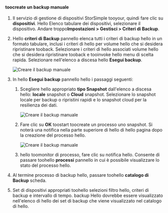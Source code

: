 
<!--author=alkohli last changed: 01/20/2017-->

#### <a name="toocreate-a-manual-backup"></a>toocreate un backup manuale

1. Il servizio di gestione di dispositivi StorSimple tooyour, quindi fare clic su **dispositivi**. Hello Elenco tabulare dei dispositivi, selezionare il dispositivo. Andare troppo**Impostazioni > Gestisci > Criteri di Backup**.

2. Hello **criteri di Backup** pannello elenca tutti i criteri di backup hello in un formato tabulare, inclusi i criteri di hello per volume hello che si desidera ripristinare tooback. Selezionare i criteri di hello associati volume hello che si desidera ripristinare tooback e tooinvoke hello menu di scelta rapida. Selezionare nell'elenco a discesa hello **Esegui backup**.

    ![Creare il backup manuale](./media/storsimple-8000-create-manual-backup/createmanualbu1.png)

3. In hello **Esegui backup** pannello hello i passaggi seguenti:

    1. Scegliere hello appropriato **tipo Snapshot** dall'elenco a discesa hello: **locale** snapshot o **Cloud** snapshot. Selezionare lo snapshot locale per backup o ripristini rapidi e lo snapshot cloud per la resilienza dei dati.

        ![Creare il backup manuale](./media/storsimple-8000-create-manual-backup/createmanualbu2.png)

    2. Fare clic su **OK** toostart toocreate un processo uno snapshot. Si noterà una notifica nella parte superiore di hello di hello pagina dopo la creazione del processo hello.

        ![Creare il backup manuale](./media/storsimple-8000-create-manual-backup/createmanualbu4.png)

    3. hello toomonitor di processo, fare clic su notifica hello. Consente di passare toohello **processi** pannello in cui è possibile visualizzare lo stato del processo hello.


5. Al termine processo di backup hello, passare toohello **catalogo di Backup** scheda.

6. Set di dispositivi appropriati toohello selezioni filtro hello, criteri di backup e intervallo di tempo. backup Hello dovrebbe essere visualizzato nell'elenco di hello dei set di backup che viene visualizzato nel catalogo di hello.

